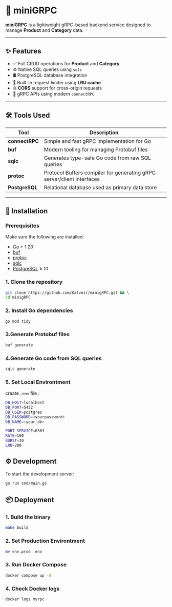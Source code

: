 # 🧩 miniGRPC

**miniGRPC** is a lightweight gRPC-based backend service designed to manage **Product** and **Category** data.

---

## ✨ Features

- ✅ Full CRUD operations for **Product** and **Category**
- ⚙️ Native SQL queries using `sqlc`
- 🛢️ PostgreSQL database integration
- 🚦 Built-in request limiter using **LRU cache**
- 🌐 **CORS** support for cross-origin requests
- 🔌 gRPC APIs using modern `connectRPC`

---

## 🛠️ Tools Used

| Tool         | Description                                                              |
|--------------|---------------------------------------------------------------------------|
| **connectRPC** | Simple and fast gRPC implementation for Go                              |
| **buf**         | Modern tooling for managing Protobuf files                             |
| **sqlc**        | Generates type-safe Go code from raw SQL queries                       |
| **protoc**      | Protocol Buffers compiler for generating gRPC server/client interfaces |
| **PostgreSQL**  | Relational database used as primary data store

---

## 🚀 Installation

### Prerequisites

Make sure the following are installed:

- [Go](https://go.dev/dl/) ≥ 1.23
- [buf](https://docs.buf.build/installation)
- [protoc](https://grpc.io/docs/protoc-installation/)
- [sqlc](https://docs.sqlc.dev/en/latest/overview/install.html)
- [PostgreSQL](https://www.postgresql.org/download/) ≥ 10

### 1. Clone the repository

```bash
git clone https://github.com/Kalveir/minigRPC.git && \
cd minigRPC
```

### 2. Install Go dependencies
```bash
go mod tidy
```
### 3.Generate Protobuf files
```bash
buf generate
```
### 4.Generate Go code from SQL queries
```bash
sqlc generate
```
### 5. Set Local Environtment
create ``.env`` file : 
```bash
DB_HOST=localhost
DB_PORT=5432
DB_USER=postgres
DB_PASSWORD=<yourpassword>
DB_NAME=<your_db>

PORT_SERVICE=6363
RATE=100
BURST=30
LRU=200
```
## ⚙️ Development
To start the development server:
```bash 
go run cmd/main.go
```
## 📦 Deployment
### 1. Build the binary
```bash
make build
```
### 2. Set Production Environtment
```bash
mv env.prod .env
```
### 3. Run Docker Compose
```bash
docker compose up -d
```
### 4. Check Docker logs
```bash
docker logs myrpc
```

